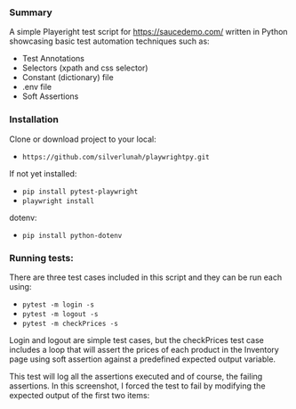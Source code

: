 ### Summary
A simple Playeright test script for https://saucedemo.com/ written in Python showcasing basic test automation techniques such as:

- Test Annotations
- Selectors (xpath and css selector)
- Constant (dictionary) file
- .env file
- Soft Assertions

### Installation
  Clone or download project to your local:
  - `https://github.com/silverlunah/playwrightpy.git`
    
  If not yet installed:
  - `pip install pytest-playwright`
  - `playwright install`

  dotenv:
  - `pip install python-dotenv`

### Running tests:
There are three test cases included in this script and they can be run each using:
- `pytest -m login -s`
- `pytest -m logout -s`
- `pytest -m checkPrices -s`

Login and logout are simple test cases, but the checkPrices test case includes a loop that will assert the prices of each product in the Inventory page using soft assertion against a predefined expected output variable.

This test will log all the assertions executed and of course, the failing assertions. In this screenshot, I forced the test to fail by modifying the expected output of the first two items:
